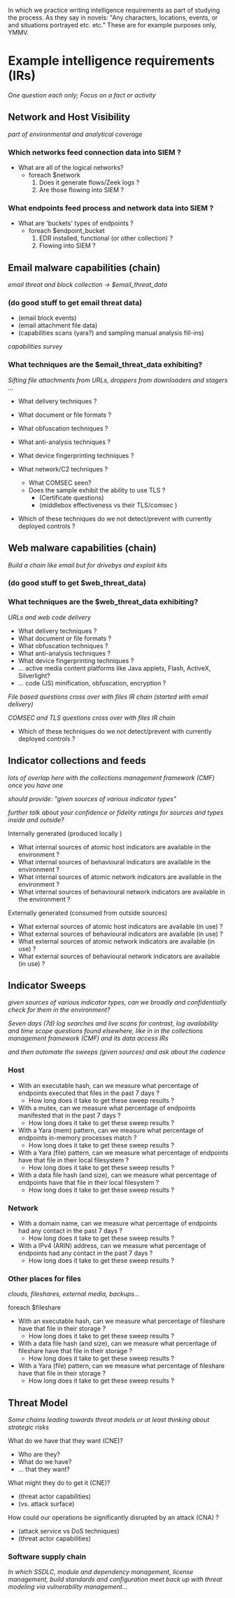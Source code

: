In which we practice writing intelligence requirements as part of studying the process. As they say in novels:
"Any characters, locations, events, or and situations portrayed etc. etc." These are for example purposes only, YMMV.

# Example intelligence requirements (IRs)

_One question each only; Focus on a fact or activity_

## Network and Host Visibility
_part of environmental and analytical coverage_

### Which networks feed connection data into SIEM ?

* What are all of the logical networks?
  * foreach \$network
    1. Does it generate flows/Zeek logs ?
    1. Are those flowing into SIEM ?
      
### What endpoints feed process and network data into SIEM ?

* What are 'buckets' types of endpoints ?
  * foreach \$endpoint_bucket
    1. EDR installed, functional (or other collection) ?
    1. Flowing into SIEM ?
    
## Email malware capabilities (chain)

_email threat and block collection -> \$email\_threat\_data_

### (do good stuff to get email threat data)
* (email block events)
* (email attachment file data)
* (capabilities scans (yara?) and sampling manual analysis fill-ins)

_capabilities survey_

### What techniques are the \$email\_threat\_data exhibiting?
_Sifting file attachments from URLs, droppers from downloaders and stagers ..._

* What delivery techniques ?
* What document or file formats ?
* What obfuscation techniques ?
* What anti-analysis techniques ?
* What device fingerprinting techniques ?
* What network/C2 techniques ?
  * What COMSEC seen?
  * Does the sample exhibit the ability to use TLS ?
    * (Certificate questions)
    * (middlebox effectiveness vs their TLS/comsec )

* Which of these techniques do we not detect/prevent with currently deployed controls ?

## Web malware capabilities (chain)

_Build a chain like email but for drivebys and exploit kits_

### (do good stuff to get \$web_threat_data)

### What techniques are the \$web\_threat\_data exhibiting?
_URLs and web code delivery_

* What delivery techniques ?
* What document or file formats ?
* What obfuscation techniques ?
* What anti-analysis techniques ?
* What device fingerprinting techniques ?
* ... active media content platforms like Java applets, Flash, ActiveX, Silverlight?
* ... code (JS) minification, obfuscation, encryption ?

_File based questions cross over with files IR chain (started with email delivery)_

_COMSEC and TLS questions cross over with files IR chain_

* Which of these techniques do we not detect/prevent with currently deployed controls ?

## Indicator collections and feeds

_lots of overlap here with the collections management framework (CMF) once you have one_

_should provide: "given sources of various indicator types"_

_further talk about your confidence or fidelity ratings for sources and types inside and outside?_

Internally generated (produced locally )
* What internal sources of atomic host indicators are available in the environment ?
* What internal sources of behavioural indicators are available in the environment ?
* What internal sources of atomic network indicators are available in the environment ?
* What internal sources of behavioural network indicators are available in the environment ?

Externally generated (consumed from outside sources)
* What external sources of atomic host indicators are available (in use) ?
* What external sources of behavioural indicators are available (in use) ?
* What external sources of atomic network indicators are available (in use) ?
* What external sources of behavioural network indicators are available (in use) ?

## Indicator Sweeps

_given sources of various indicator types, can we broadly and confidentially check for them in the environment?_

_Seven days (7d) log searches and live scans for contrast, log availability and time scope questions found elsewhere, like in in the collections management framework (CMF) and its data access IRs_

_and then automate the sweeps (given sources) and ask about the cadence_

### Host

* With an executable hash, can we measure what percentage of endpoints executed that files in the past 7 days ?
  * How long does it take to get these sweep results ?
* With a mutex, can we measure what percentage of endpoints manifested that in the past 7 days ?
  * How long does it take to get these sweep results ?
* With a Yara (mem) pattern,  can we measure what percentage of endpoints in-memory processes match ?
  * How long does it take to get these sweep results ?
* With a Yara (file) pattern,  can we measure what percentage of endpoints have that file in their local filesystem ?
  * How long does it take to get these sweep results ?
* With a data file hash (and size), can we measure what percentage of endpoints have that file in their local filesystem ?
  * How long does it take to get these sweep results ?

### Network

* With a domain name, can we measure what percentage of endpoints had any contact in the past 7 days ?
  * How long does it take to get these sweep results ?
* With a IPv4 (ARIN) address, can we measure what percentage of endpoints had any contact in the past 7 days ?
  * How long does it take to get these sweep results ?

### Other places for files
_clouds, fileshares, external media, backups..._

foreach \$fileshare
* With an executable hash, can we measure what percentage of fileshare have that file in their storage ?
  * How long does it take to get these sweep results ?
* With a data file hash (and size), can we measure what percentage of fileshare have that file in their storage ?
  * How long does it take to get these sweep results ?
* With a Yara (file) pattern,  can we measure what percentage of fileshare have that file in their storage ?
  * How long does it take to get these sweep results ?

## Threat Model

_Some chains leading towards threat models or at least thinking about strategic risks_

What do we have that they want (CNE)?
*  Who are they?
*  What do we have?
*  ... that they want?
  
What might they do to get it (CNE)?
* (threat actor capabilities)
* (vs. attack surface)

How could our operations be significantly disrupted by an attack (CNA) ?
* (attack service vs DoS techniques)
* (threat actor capabilities)

### Software supply chain

_In which SSDLC, module and dependency management, license management, build standards and configuration meet back up with threat modeling via vulnerability management..._
